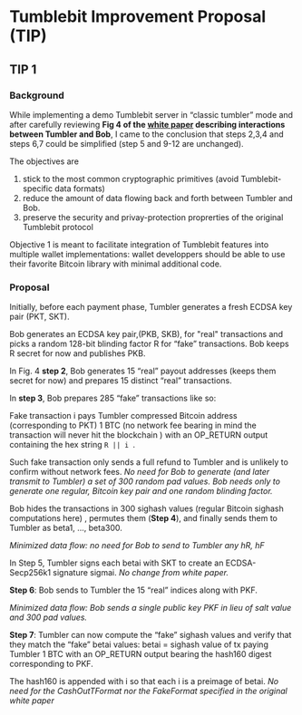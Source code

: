 # Tumblebit Improvement Proposal (TIP)


## TIP 1


### Background


While implementing a demo Tumblebit server in “classic tumbler” mode and after carefully reviewing **Fig 4 of the [white paper](https://eprint.iacr.org/2016/575.pdf) describing interactions between Tumbler and Bob**, I came to the conclusion that steps 2,3,4 and steps 6,7 could be simplified (step 5 and 9-12 are unchanged).

The objectives are 

1. stick to the most common cryptographic primitives (avoid Tumblebit-specific data formats) 
2. reduce the amount of data flowing back and forth between Tumbler and Bob.
3. preserve the security and privay-protection proprerties of the original Tumblebit protocol

Objective 1 is meant to facilitate integration of Tumblebit features into multiple wallet implementations: 
wallet developpers should be able to use their favorite Bitcoin library with minimal additional code.


### Proposal


Initially, before each payment phase, Tumbler generates a fresh ECDSA key pair (PKT, SKT).

Bob generates an ECDSA key pair,(PKB, SKB), for "real" transactions and picks a random 128-bit blinding factor R for “fake” transactions. Bob keeps R secret for now and publishes PKB.

In Fig. 4 **step 2**, Bob generates 15 “real” payout addresses (keeps them secret for now) and prepares 15 distinct “real” transactions.

In **step 3**, Bob prepares 285  “fake” transactions like so:

Fake transaction i pays Tumbler  compressed Bitcoin address (corresponding to PKT) 1 BTC (no network fee bearing in mind the transaction will never hit the blockchain ) with an OP_RETURN output containing the hex string `R || i `.

Such fake transaction only sends a full refund to Tumbler and is unlikely to confirm without network fees.
_No need for Bob to generate (and later transmit to Tumbler) a set of 300 random pad values. Bob needs only to generate one regular, Bitcoin key pair and one random blinding factor._

Bob hides the transactions in 300 sighash values (regular Bitcoin sighash computations here) , permutes them (**Step 4**), and finally sends them to Tumbler as beta1, ..., beta300.

_Minimized data flow: no need for Bob to send to Tumbler any hR, hF_ 

In Step 5, Tumbler signs each betai with SKT to create an ECDSA-Secp256k1 signature sigmai. 
_No change from white paper._

**Step 6**: Bob sends to Tumbler the 15 “real” indices along with PKF.

_Minimized data flow: Bob sends  a single public key PKF in lieu of salt value and 300 pad values._

**Step 7**: Tumbler can now compute the “fake” sighash values and verify that they match the “fake” betai values:
betai = sighash value of tx paying Tumbler 1 BTC with an OP_RETURN output bearing the hash160 digest corresponding to PKF. 

The hash160 is appended with i so that each i is a preimage of betai.
_No need for the CashOutTFormat nor the FakeFormat specified in the original white paper_


